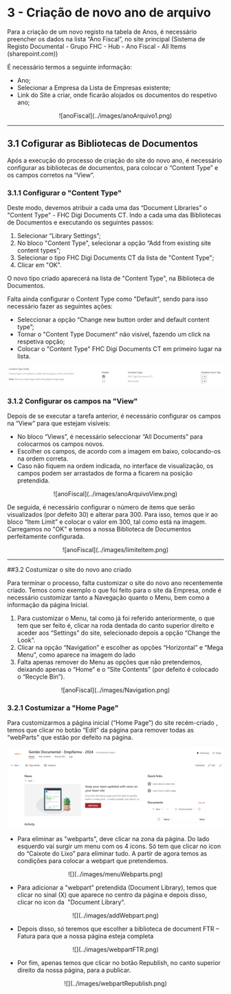 # 3 - Criação de novo ano de arquivo

Para a criação de um novo registo na tabela de Anos, é necessário preencher os dados na lista “Ano Fiscal”, no site principal (Sistema de Registo Documental - Grupo FHC - Hub - Ano Fiscal - All Items (sharepoint.com))

É necessário termos a seguinte informação:

- Ano;
- Selecionar a Empresa da Lista de Empresas existente;
- Link do Site a criar, onde ficarão alojados os documentos do respetivo ano;

<center>![anoFiscal](../images/anoArquivo1.png)</center>

---

## 3.1 Cofigurar as Bibliotecas de Documentos
Após a execução do processo de criação do site do novo ano, é necessário configurar as bibliotecas de documentos, para colocar o “Content Type” e os campos corretos na “View”.

### 3.1.1 Configurar o "Content Type"
Deste modo, devemos atribuir a cada uma das “Document Libraries” o "Content Type" - FHC Digi Documents CT. Indo a cada uma das Bibliotecas de Documentos e executando os seguintes passos:

1. Selecionar “Library Settings”;
2. No bloco "Content Type", selecionar a opção “Add from existing site content types”;
3. Selecionar o tipo FHC Digi Documents CT da lista de "Content Type";
4. Clicar em "OK".

 O novo tipo criado aparecerá na lista de "Content Type", na Biblioteca de Documentos. 
 
 Falta ainda configurar o Content Type como "Default", sendo para isso necessário fazer as seguintes ações:

- Seleccionar a opção “Change new button order and default content type”;
- Tornar o "Content Type Document" não visível, fazendo um click na respetiva opção; 
 - Colocar o "Content Type" FHC Digi Documents CT em primeiro lugar na lista.

![anoFiscal](../images/anoArquivo2.png)

### 3.1.2 Configurar os campos na "View"
Depois de se executar a tarefa anterior, é necessário configurar os campos na “View” para que estejam visíveis:

- No bloco “Views”, é necessário seleccionar “All Documents” para colocarmos os campos novos.
- Escolher os campos, de acordo com a imagem em baixo, colocando-os na ordem correta.
- Caso não fiquem na ordem indicada, no interface de visualização, os campos podem ser arrastados de forma a ficarem na posição pretendida.

<center>![anoFiscal](../images/anoArquivoView.png)</center>

De seguida, é necessário configurar o número de items que serão visualizados (por defeito 30) e alterar para 300. Para isso, temos que ir ao bloco “Item Limit” e colocar o valor em 300, tal como está na imagem. Carregamos no "OK" e temos a nossa Biblioteca de Documentos perfeitamente configurada.

<center>![anoFiscal](../images/limiteItem.png)</center>

---

##3.2 Costumizar o site do novo ano criado

Para terminar o processo, falta customizar o site do novo ano recentemente criado. Temos como exemplo o que foi feito para o site da Empresa, onde é necessário customizar tanto a Navegação quanto o Menu, bem como a informação da página Inicial.

1. Para customizar o Menu, tal como já foi referido anteriormente, o que tem que ser feito é, clicar na roda dentada do canto superior direito e aceder aos “Settings” do site, selecionado depois a opção “Change the Look”.
2. Clicar na opção “Navigation” e escolher as opções “Horizontal” e “Mega Menu”, como aparece na imagem do lado
3. Falta apenas remover do Menu as opções que não pretendemos, deixando apenas o “Home” e o “Site Contents” (por defeito é colocado o “Recycle Bin”).

<center>![anoFiscal](../images/Navigation.png)</center>

### 3.2.1 Costumizar a "Home Page"
Para customizarmos a página inicial (“Home Page”) do site recém-criado , temos que clicar no botão “Edit” da página para remover todas as “webParts” que estão por defeito na página.

![](../images/homepage.png) 

- Para eliminar as "webparts", deve clicar na zona da página. Do lado esquerdo vai surgir um menu com os 4 icons. Só tem que clicar no icon do “Caixote do Lixo” para eliminar tudo. A partir de agora temos as condições para colocar a webpart que pretendemos.

<center>![](../images/menuWebparts.png)</center>

-  Para adicionar a "webpart" pretendida (Document Library), temos que clicar no sinal (X) que aparece no centro da página e depois disso, clicar no icon da  "Document Library".

<center>![](../images/addWebpart.png)</center>

- Depois disso, só teremos que escolher a biblioteca de document FTR – Fatura para que a nossa página esteja completa

<center>![](../images/webpartFTR.png)</center>

- Por fim, apenas temos que clicar no botão Republish, no canto superior direito da nossa página, para a publicar.

<center>![](../images/webpartRepublish.png)</center>




